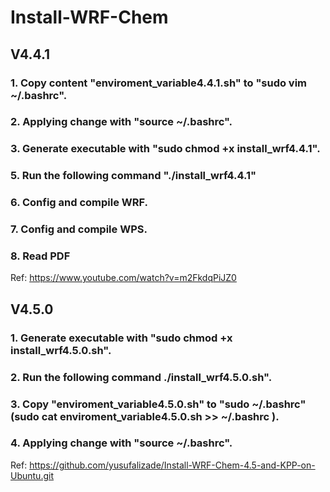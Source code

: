 # Install-WRF-Chem 
## V4.4.1 
### 1. Copy content "enviroment_variable4.4.1.sh" to "sudo vim ~/.bashrc".
### 2. Applying change with "source ~/.bashrc".
### 3. Generate executable with "sudo chmod +x install_wrf4.4.1".
### 5. Run the following command "./install_wrf4.4.1"
### 6. Config and compile WRF.
### 7. Config and compile WPS.
### 8. Read PDF

Ref: https://www.youtube.com/watch?v=m2FkdqPiJZ0

## V4.5.0
### 1. Generate executable with "sudo chmod +x install_wrf4.5.0.sh".
### 2. Run the following command ./install_wrf4.5.0.sh".
### 3. Copy "enviroment_variable4.5.0.sh" to "sudo ~/.bashrc" (sudo cat enviroment_variable4.5.0.sh >> ~/.bashrc ).
### 4. Applying change with "source ~/.bashrc".
  
Ref: https://github.com/yusufalizade/Install-WRF-Chem-4.5-and-KPP-on-Ubuntu.git
